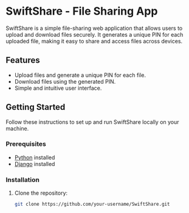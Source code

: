# SwiftShare - File Sharing App

SwiftShare is a simple file-sharing web application that allows users to upload and download files securely. It generates a unique PIN for each uploaded file, making it easy to share and access files across devices.

## Features

- Upload files and generate a unique PIN for each file.
- Download files using the generated PIN.
- Simple and intuitive user interface.

## Getting Started

Follow these instructions to set up and run SwiftShare locally on your machine.

### Prerequisites

- [Python](https://www.python.org/downloads/) installed
- [Django](https://www.djangoproject.com/) installed

### Installation

1. Clone the repository:

   ```bash
   git clone https://github.com/your-username/SwiftShare.git




